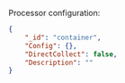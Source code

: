 Processor configuration:
```json
{
    "_id": "container",
    "Config": {},
    "DirectCollect": false,
    "Description": ""
}
```
